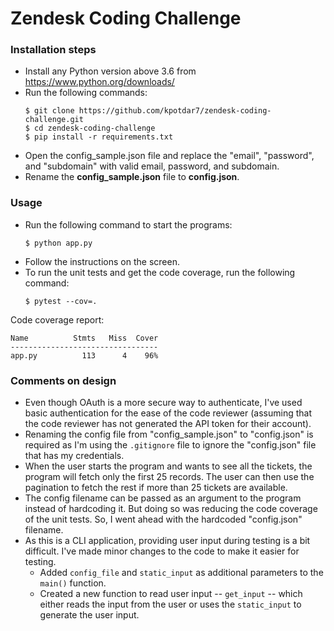 # Zendesk Coding Challenge

### Installation steps

 - Install any Python version above 3.6 from https://www.python.org/downloads/
 - Run the following commands:
    ```
    $ git clone https://github.com/kpotdar7/zendesk-coding-challenge.git
    $ cd zendesk-coding-challenge
    $ pip install -r requirements.txt
    ```
 - Open the config_sample.json file and replace the "email", "password", and "subdomain" with valid email, password, and subdomain.
 - Rename the **config_sample.json** file to **config.json**.

### Usage

 - Run the following command to start the programs:
    ```
    $ python app.py
    ```
 - Follow the instructions on the screen.
 - To run the unit tests and get the code coverage, run the following command:
    ```
    $ pytest --cov=.
    ```

Code coverage report:

```
Name          Stmts   Miss  Cover
---------------------------------
app.py          113      4    96% 
```

### Comments on design

- Even though OAuth is a more secure way to authenticate, I've used basic authentication for the ease of the code reviewer (assuming that the code reviewer has not generated the API token for their account).
- Renaming the config file from "config_sample.json" to "config.json" is required as I'm using the `.gitignore` file to ignore the "config.json" file that has my credentials.
- When the user starts the program and wants to see all the tickets, the program will fetch only the first 25 records. The user can then use the pagination to fetch the rest if more than 25 tickets are available.
- The config filename can be passed as an argument to the program instead of hardcoding it. But doing so was reducing the code coverage of the unit tests. So, I went ahead with the hardcoded "config.json" filename. 
- As this is a CLI application, providing user input during testing is a bit difficult. I've made minor changes to the code to make it easier for testing. 
	- Added `config_file` and `static_input` as additional parameters to the `main()` function. 
	- Created a new function to read user input -- `get_input` -- which either reads the input from the user or uses the `static_input` to generate the user input.